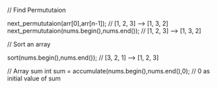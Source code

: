 // Find Permututaion

next_permututaion(arr[0],arr[n-1]);          // [1, 2, 3] --> [1, 3, 2]
next_permututaion(nums.begin(),nums.end());  // [1, 2, 3] --> [1, 3, 2]

// Sort an array

sort(nums.begin(),nums.end());               // [3, 2, 1] --> [1, 2, 3]

// Array sum
int sum = accumulate(nums.begin(),nums.end(),0);      // 0 as initial value of sum 

